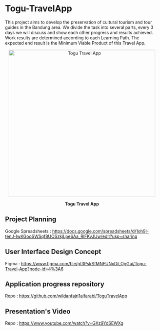 # Togu-TravelApp
This project aims to develop the preservation of cultural tourism and tour 
guides in the Bandung area. We divide the task into several parts, 
every 3 days we will discuss and show each other progress and results achieved. 
Work results are determined according to each Learning Path. 
The expected end result is the Minimum Viable Product of this Travel App.

<p align="center">
  <img src="https://github.com/wildanfajri1alfarabi/ToguTravelApp/blob/master/TOGU.png" width="480" title="Togu Travel App">
</p>
<p align="center"><b>Togu Travel App</b></p>

## Project Planning
Google Spreadsheets : https://docs.google.com/spreadsheets/d/1oh9I-tenJ-IwKGooSWSqf8UOSzkjLpe6Aa_RlFKvJUw/edit?usp=sharing

## User Interface Design Concept
Figma : https://www.figma.com/file/gt3PskSfMNFUNxDiLOgGui/Togu-Travel-App?node-id=4%3A6

## Application progress repository
Repo : https://github.com/wildanfajri1alfarabi/ToguTravelApp

## Presentation's Video
Repo : https://www.youtube.com/watch?v=GXz9Yd6EWXg
